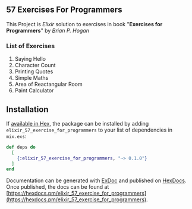 ## 57 Exercises For Programmers

This Project is *Elixir* solution to exercises in book "**Exercises for Programmers**" by *Brian P. Hogan*

### List of Exercises
1. Saying Hello
2. Character Count
3. Printing Quotes
5. Simple Maths
7. Area of Reactangular Room
9. Paint Calculator
## Installation

If [available in Hex](https://hex.pm/docs/publish), the package can be installed
by adding `elixir_57_exercise_for_programmers` to your list of dependencies in `mix.exs`:

```elixir
def deps do
  [
    {:elixir_57_exercise_for_programmers, "~> 0.1.0"}
  ]
end
```

Documentation can be generated with [ExDoc](https://github.com/elixir-lang/ex_doc)
and published on [HexDocs](https://hexdocs.pm). Once published, the docs can
be found at [https://hexdocs.pm/elixir_57_exercise_for_programmers](https://hexdocs.pm/elixir_57_exercise_for_programmers).

